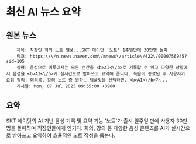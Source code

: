 # 최신 AI 뉴스 요약

## 원본 뉴스
		제목: 직장인 회의 노트 열풍...SKT 에이닷 '노트' 1주일만에 30만명 돌파
		링크: https:\/\/n.news.naver.com\/mnews\/article\/422\/0000756945?sid=105
		설명: 음성으로 이루어지는 모든 순간을 <b>AI<\/b>로 기록할 수 있고 다양한 상황에서 음성을 <b>AI<\/b>가 실시간으로 받아쓰고 요약해 줍니다. 녹음이 종료된 후 사용자가 요점 정리, 회의록, 강의 노트 중 원하는 템플릿을 선택하면, <b>AI<\/b>가... 
		게시일: Mon, 07 Jul 2025 09:55:00 +0900


## 요약
SKT 에이닷의 AI 기반 음성 기록 및 요약 기능 '노트'가 출시 일주일 만에 사용자 30만 명을 돌파하며 직장인들에게 인기다. 회의, 강의 등 다양한 음성 콘텐츠를 AI가 실시간으로 받아쓰고 요약하여 효율적인 노트 작성을 돕는다.
